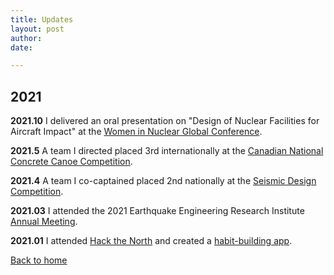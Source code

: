 ```yaml
---
title: Updates
layout: post
author: 
date: 

---
```


[comment]: <> (Check http://127.0.0.1:4000/news.html local updates)

## 2021

**2021.10** I delivered an oral presentation on "Design of Nuclear Facilities for Aircraft Impact" at the <a href="https://womeninnuclear.com/news-events/events/2021-women-in-nuclear-global-conference/">Women in Nuclear Global Conference</a>.

**2021.5** A team I directed placed 3rd internationally at the <a href="https://www.cscecompetitions.ca/en/home/cnccc/">Canadian National Concrete Canoe Competition</a>.

**2021.4** A team I co-captained placed 2nd nationally at the <a href="https://slc.eeri.org/2021-sdc/">Seismic Design Competition</a>.

**2021.03** I attended the 2021 Earthquake Engineering Research Institute <a href="https://matchboxvirtual.com/eeri-annual-meeting-2021/">Annual Meeting</a>.

**2021.01** I attended <a href="https://hackthenorth.com/">Hack the North</a> and created a <a href="https://devpost.com/software/treecosystem">habit-building app</a>.


[Back to home](/)